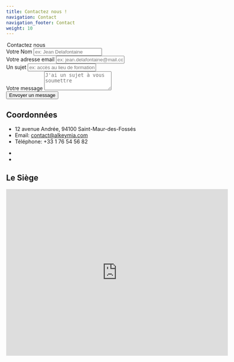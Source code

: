 ```yaml
---
title: Contactez nous !
navigation: Contact
navigation_footer: Contact
weight: 10
---
```

<!-- contact form start -->
<section>
  <div id="form" class="container">
    <div class="row">
      <div class="block">
        <form action="https://formspree.io/contact@alkeymia.com" method="POST">
          <legend>Contactez nous</legend>
          <div class="form-group">
            <label>Votre Nom</label>
            <input type="text" class="form-control" placeholder="ex: Jean Delafontaine">
          </div>
          <div class="form-group">
            <label>Votre adresse email</label>
            <input type="text" class="form-control" placeholder="ex: jean.delafontaine@mail.com">
          </div>
          <div class="form-group">
            <label>Un sujet</label>
            <input type="text" class="form-control" placeholder="ex: accès au lieu de formation">
          </div>
          <div class="form-group-2">
            <label>Votre message</label>
            <textarea class="form-control" rows="3" placeholder="J'ai un sujet à vous soumettre"></textarea>
          </div>
          <button class="btn btn-default" type="submit">Envoyer un message</button>
        </form>
      </div>
    </div>
  </div>
</section>
<section>
  <div class="container">
    <div id="contact-box" class="row">
      <div class="col-md-6 col-sm-12">
        <div class="block">
          <h2>Coordonnées</h2>
          <ul class="address-block">
            <li>
              <i class="fa fa-map-marker"></i>12 avenue Andrée, 94100 Saint-Maur-des-Fossés
            </li>
            <li>
              <i class="fa fa-envelope-o"></i>Email: <a href="mailto:contact@alkeymia.com">contact@alkeymia.com</a>
            </li>
            <li>
              <i class="fa fa-phone"></i>Téléphone: +33 1 76 54 56 82
            </li>
          </ul>
          <ul class="social-icons">
            <li>
              <a href="https://linkedin.com/alkeymia"><i class="fa fa-linkedin"></i></a>
            </li>
            <li>
              <a href="https://twitter.com/AlkeymiaEng"><i class="fa fa-twitter"></i></a>
            </li>
          </ul>
        </div>
      </div>
      <div class="col-md-6 col-sm-12">
        <div class="block">
          <h2>Le Siège</h2>
          <div class="google-map">
            <iframe src="https://www.google.com/maps/embed?pb=!1m18!1m12!1m3!1d5254.859280244906!2d2.4758768330453087!3d48.81186337928301!2m3!1f0!2f0!3f0!3m2!1i1024!2i768!4f13.1!3m3!1m2!1s0x47e60ce19354f3df%3A0x56307f962fdc1d40!2s12+Avenue+Andr%C3%A9e%2C+94100+Saint-Maur-des-Foss%C3%A9s!5e0!3m2!1sfr!2sfr!4v1507184600140" width="600" height="450" frameborder="0" style="border:0" allowfullscreen></iframe>
          </div>
        </div>
      </div>
    </div>
  </div>
</section>
